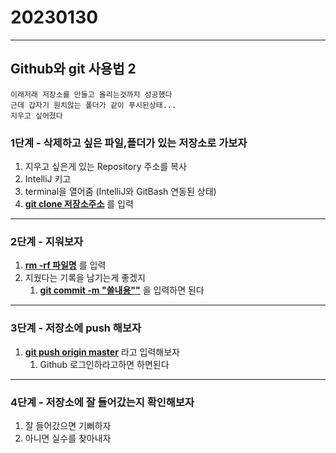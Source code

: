 # 20230130
***
## Github와 git 사용법 2
``` 
이래저래 저장소를 만들고 올리는것까지 성공했다
근데 갑자기 원치않는 폴더가 같이 푸시된상태...
지우고 싶어졌다
```
### 1단계  - 삭제하고 싶은 파일,폴더가 있는 저장소로 가보자
1. 지우고 싶은게 있는 Repository 주소를 복사
2. IntelliJ 키고
3. terminal을 열어줌
   (IntelliJ와 GitBash 연동된 상태)
4. <u>**git clone 저장소주소**</u> 를 입력
---
### 2단계  - 지워보자
1. <u>**rm -rf 파일명**</u> 를 입력
2. 지웠다는 기록을 남기는게 좋겠지
    1. <u>**git commit -m "쓸내용""**</u> 을 입력하면 된다
---
### 3단계 - 저장소에 push 해보자
1. <u>**git push origin master**</u> 라고 입력해보자
    1. Github 로그인하라고하면 하면된다
---
### 4단계 - 저장소에 잘 들어갔는지 확인해보자
1. 잘 들어갔으면 기뻐하자
2. 아니면 실수를 찾아내자






